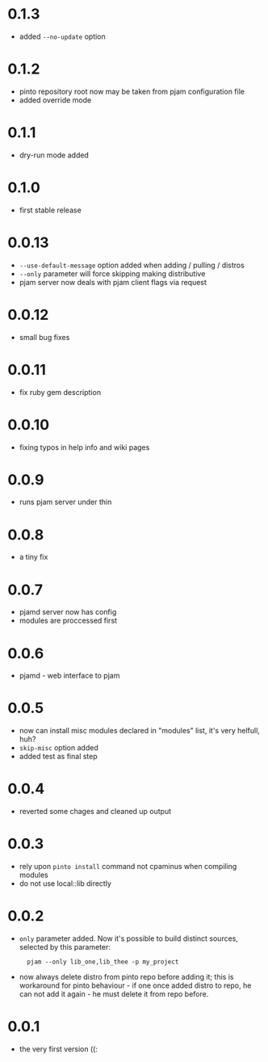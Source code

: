 # 0.1.3
- added `--no-update` option

# 0.1.2
- pinto repository root now may be taken from pjam configuration file
- added override mode

# 0.1.1
- dry-run mode added

# 0.1.0
- first stable release

# 0.0.13
- `--use-default-message` option added when adding / pulling / distros 
- `--only` parameter will force skipping making distributive 
- pjam server now deals with pjam client flags via request

# 0.0.12
- small bug fixes

# 0.0.11
- fix ruby gem description

# 0.0.10
- fixing typos in help info and wiki pages

# 0.0.9
- runs pjam server under thin

# 0.0.8
- a tiny fix

# 0.0.7
- pjamd server now has config
- modules are proccessed first

# 0.0.6
- pjamd - web interface to pjam

# 0.0.5
- now can install misc modules declared in "modules" list, it's very helfull, huh?
- `skip-misc` option added
- added test as final step


# 0.0.4
- reverted some chages and cleaned up output

# 0.0.3
- rely upon `pinto install` command not cpaminus when compiling modules
- do not use local::lib directly

# 0.0.2
- `only` parameter added. Now it's possible to build distinct sources, selected by this parameter:
    
        pjam --only lib_one,lib_thee -p my_project
                
                

- now always delete distro from pinto repo before adding it; 
  this is workaround for pinto behaviour - if one once added distro to repo, he can not add it again - 
  he must delete it from repo before.

# 0.0.1
- the very first version ((:
